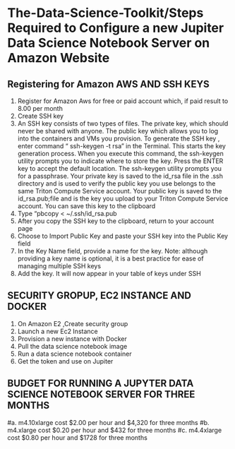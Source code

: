 # The-Data-Science-Toolkit/Steps Required to Configure a new Jupiter Data Science Notebook Server on Amazon Website

## Registering for Amazon AWS AND SSH KEYS
1.	Register for Amazon Aws for free or paid account which, if paid result to 8.00 per month
2.  Create SSH key 
3. An SSH key consists of two types of files. The private key, which should never be shared with anyone. The public key which allows you to log into the containers and VMs you provision. 
To generate the SSH key , enter command “ ssh-keygen -t rsa” in the Terminal. This starts the key generation process. When you execute this command, the ssh-keygen utility prompts you to indicate where to store the key.
Press the ENTER key to accept the default location. The ssh-keygen utility prompts you for a passphrase.
Your private key is saved to the id_rsa file in the .ssh directory and is used to verify the public key you use belongs to the same Triton Compute Service account.
Your public key is saved to the id_rsa.pub;file and is the key you upload to your Triton Compute Service account. You can save this key to the clipboard
4. Type “pbcopy < ~/.ssh/id_rsa.pub
5. After you copy the SSH key to the clipboard, return to your account page
6. Choose to Import Public Key and paste your SSH key into the Public Key field
7. In the Key Name field, provide a name for the key. Note: although providing a key name is optional, it is a best practice for ease of managing multiple SSH keys
8. Add the key. It will now appear in your table of keys under SSH

## SECURITY GROPUP, EC2 INSTANCE AND DOCKER
1. On Amazon E2 ,Create security group
2. Launch a new Ec2 Instance
3. Provision a new instance with Docker
4. Pull the data science notebook image
5. Run a data science notebook container
6. Get the token and use on Jupiter

## BUDGET FOR RUNNING A JUPYTER DATA SCIENCE NOTEBOOK SERVER FOR THREE MONTHS 

#a. m4.10xlarge cost $2.00 per hour and $4,320 for three months 
#b. m4.xlarge cost $0.20 per hour and $432 for three months
#c. m4.4xlarge cost $0.80 per hour and $1728 for three months
